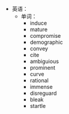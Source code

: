 - 英语：
	- 单词：
		- induce
		- mature
		- compromise
		- demographic
		- convey
		- cite
		- ambiguious
		- prominent
		- curve
		- rational
		- immense
		- disreguard
		- bleak
		- startle
